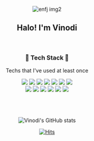 
<div align=center>
  
  ![enfj img2](https://user-images.githubusercontent.com/83273272/169283435-12251868-db93-4a72-82cd-442c26e80a3a.png)
  ## Halo! I'm Vinodi
  </br>

  ### 🐣 Tech Stack 🐣
  <p>Techs that I've used at least once</p>
  <img src="https://img.shields.io/badge/Java-007396?style=flat-square&logo=Java&logoColor=white"/>
  <img src="https://img.shields.io/badge/JavaScript-F7DF1E?style=flat-square&logo=JavaScript&logoColor=white"/>
  <img src="https://img.shields.io/badge/HTML-E34F26?style=flat-square&logo=HTML5&logoColor=white"/>
  <img src="https://img.shields.io/badge/CSS3-1572B6?style=flat-square&logo=CSS3&logoColor=white"/>
  <img src="https://img.shields.io/badge/C-A8B9CC?style=flat-square&logo=C&logoColor=white"/>
  <img src="https://img.shields.io/badge/React-61DAFB?style=flat-square&logo=React&logoColor=white"/>
  <img src="https://img.shields.io/badge/SpringBoot-00B265?style=flat-square&logo=Spring Boot&logoColor=white"/>
  <br/>
  <img src="https://img.shields.io/badge/Spring-00A95C?style=flat-square&logo=Spring&logoColor=white"/>
  <img src="https://img.shields.io/badge/MySQL-4479A1?style=flat-square&logo=MySQL&logoColor=white"/>
  <img src="https://img.shields.io/badge/Node.js-339933?style=flat-square&logo=Node.js&logoColor=white"/>
  <img src="https://img.shields.io/badge/SCSS-CC6699?style=flat-square&logo=Sass&logoColor=white"/>
  <img src="https://img.shields.io/badge/StyledComponents-EF5C55?style=flat-square&logo=styled-components&logoColor=white"/>
  <img src="https://img.shields.io/badge/Prettier-F7B93E?style=flat-square&logo=Prettier&logoColor=white"/>
  <br></br>
  <br></br>  

  ![Vinodi's GitHub stats](https://github-readme-stats.vercel.app/api?username=skLee-HGU&show_icons=true&theme=vue-dark)
  </br>
  
  [![Hits](https://hits.seeyoufarm.com/api/count/incr/badge.svg?url=https%3A%2F%2Fgithub.com%2FskLee-HGU&count_bg=%23949494&title_bg=%23949494&icon=bilibili.svg&icon_color=%23FFFFFF&title=hits&edge_flat=false)](https://hits.seeyoufarm.com)
</div>
